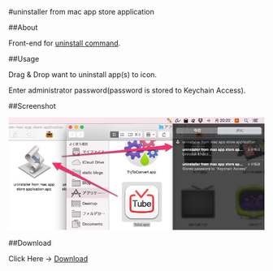 #uninstaller from mac app store application

##About

Front-end for [uninstall command](http://veadardiary.blog29.fc2.com/blog-entry-5407.html).

##Usage

Drag & Drop want to uninstall app(s) to icon.

Enter administrator password(password is stored to Keychain Access).

##Screenshot

![screenshot](https://raw.githubusercontent.com/veadar/uninstaller-from-mac-app-store-application/master/screenshot1.jpg)

##Download

Click Here → [Download](https://github.com/veadar/uninstaller-from-mac-app-store-application/releases)
